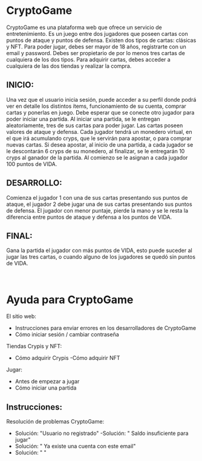 # CryptoGame

CryptoGame es una plataforma web que ofrece un servicio de entretenimiento. Es un juego entre dos jugadores que poseen cartas con puntos de ataque y puntos de defensa. Existen dos tipos de cartas: clásicas y NFT.
Para poder jugar, debes ser mayor de 18 años, registrarte con un email y password. Debes ser propietario de por lo menos tres cartas de cualquiera de los dos tipos.
Para adquirir cartas, debes acceder a cualquiera de las dos tiendas y realizar la compra. 


INICIO:
-
Una vez que el usuario inicia sesión, puede acceder a su perfil donde podrá ver en detalle los distintos ítems, funcionamiento de su cuenta, comprar cartas y ponerlas en juego.
Debe esperar que se conecte otro jugador para poder iniciar una partida.
Al iniciar una partida, se le entregan aleatoriamente, tres de sus cartas para poder jugar.
Las cartas poseen valores de ataque y defensa.
Cada jugador tendrá un monedero virtual, en el que irá acumulando cryps, que le servirán para apostar, o para comprar nuevas cartas. Si desea apostar, al inicio de una partida, a cada jugador se le descontarán 6 cryps de su monedero, al finalizar, se le entregarán 10 cryps al ganador de la partida.
Al comienzo se le asignan a cada jugador 100 puntos de VIDA.

DESARROLLO:
-
Comienza el jugador 1 con una de sus cartas presentando sus puntos de ataque, el jugador 2 debe jugar una de sus cartas presentando sus puntos de defensa. El jugador con menor puntaje, pierde la mano y  se le resta la diferencia entre puntos de ataque y defensa a los puntos de VIDA. 

FINAL:
-
Gana la partida el jugador con más puntos de VIDA, esto puede suceder al jugar las tres cartas, o cuando alguno de los jugadores se quedó sin puntos de VIDA.


 
 
 
# Ayuda para CryptoGame

El sitio web:
- Instrucciones para enviar errores en los desarrolladores de CryptoGame
- Cómo iniciar sesión / cambiar contraseña 

Tiendas Crypis y NFT:
- Cómo adquirir Crypis
-Cómo adquirir NFT

Jugar:
- Antes de empezar a jugar
- Cómo iniciar una partida

Instrucciones:
- 

Resolución de problemas CryptoGame:
- Solución: "Usuario no registrado"
-Solución: " Saldo insuficiente para jugar"
- Solución: " Ya existe una cuenta con este email"
- Solución: " "


 
 
